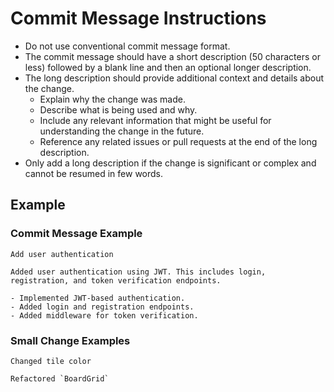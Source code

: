 # Commit Message Instructions

- Do not use conventional commit message format.
- The commit message should have a short description (50 characters or less) followed by a blank line and then an optional longer description.
- The long description should provide additional context and details about the change.
    - Explain why the change was made.
    - Describe what is being used and why.
    - Include any relevant information that might be useful for understanding the change in the future.
    - Reference any related issues or pull requests at the end of the long description.
- Only add a long description if the change is significant or complex and cannot be resumed in few words.

## Example

### Commit Message Example

```
Add user authentication

Added user authentication using JWT. This includes login, registration, and token verification endpoints.

- Implemented JWT-based authentication.
- Added login and registration endpoints.
- Added middleware for token verification.
```

### Small Change Examples

```
Changed tile color
```

```
Refactored `BoardGrid`
```